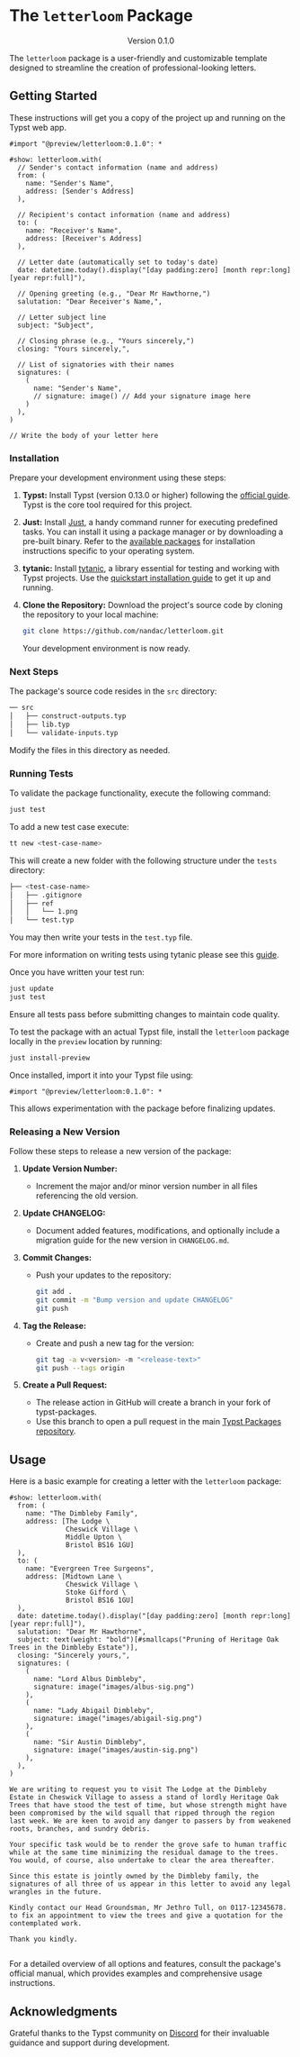 # The `letterloom` Package
<!-- markdownlint-disable MD033 -->
<div align="center">Version 0.1.0</div>

The `letterloom` package is a user-friendly and customizable template designed to streamline the creation of professional-looking letters.

## Getting Started

These instructions will get you a copy of the project up and running on the Typst web app.

```typ
#import "@preview/letterloom:0.1.0": *

#show: letterloom.with(
  // Sender's contact information (name and address)
  from: (
    name: "Sender's Name",
    address: [Sender's Address]
  ),

  // Recipient's contact information (name and address)
  to: (
    name: "Receiver's Name",
    address: [Receiver's Address]
  ),

  // Letter date (automatically set to today's date)
  date: datetime.today().display("[day padding:zero] [month repr:long] [year repr:full]"),

  // Opening greeting (e.g., "Dear Mr Hawthorne,")
  salutation: "Dear Receiver's Name,",

  // Letter subject line
  subject: "Subject",

  // Closing phrase (e.g., "Yours sincerely,")
  closing: "Yours sincerely,",

  // List of signatories with their names
  signatures: (
    (
      name: "Sender's Name",
      // signature: image() // Add your signature image here
    )
  ),
)

// Write the body of your letter here
```

### Installation

Prepare your development environment using these steps:

1. **Typst:** Install Typst (version 0.13.0 or higher) following the [official guide](https://github.com/typst/typst?tab=readme-ov-file#installation). Typst is the core tool required for this project.

1. **Just:** Install [Just](https://just.systems/man/en/introduction.html), a handy command runner for executing predefined tasks. You can install it using a package manager or by downloading a pre-built binary. Refer to the [available packages](https://just.systems/man/en/packages.html) for installation instructions specific to your operating system.

1. **tytanic:** Install [tytanic](https://tingerrr.github.io/tytanic/index.html), a library essential for testing and working with Typst projects. Use the [quickstart installation guide](https://tingerrr.github.io/tytanic/quickstart/install.html) to get it up and running.

1. **Clone the Repository:** Download the project's source code by cloning the repository to your local machine:

    ```bash
    git clone https://github.com/nandac/letterloom.git
    ```

    Your development environment is now ready.

### Next Steps

The package's source code resides in the `src` directory:

```bash
── src
│   ├── construct-outputs.typ
│   ├── lib.typ
│   └── validate-inputs.typ
```

Modify the files in this directory as needed.

### Running Tests

To validate the package functionality, execute the following command:

```bash
just test
```

To add a new test case execute:

```bash
tt new <test-case-name>
```

This will create a new folder with the following structure under the `tests` directory:

```bash
├── <test-case-name>
│   ├── .gitignore
│   ├── ref
│   │   └── 1.png
│   └── test.typ
```

You may then write your tests in the `test.typ` file.

For more information on writing tests using tytanic please see this [guide](https://typst-community.github.io/tytanic/guides/tests.html).

Once you have written your test run:

```bash
just update
just test
```

Ensure all tests pass before submitting changes to maintain code quality.

To test the package with an actual Typst file, install the `letterloom` package locally in the `preview` location by running:

```bash
just install-preview
```

Once installed, import it into your Typst file using:

```typ
#import "@preview/letterloom:0.1.0": *
```

This allows experimentation with the package before finalizing updates.

### Releasing a New Version

Follow these steps to release a new version of the package:

1. **Update Version Number:**

   * Increment the major and/or minor version number in all files referencing the old version.

1. **Update CHANGELOG:**

   * Document added features, modifications, and optionally include a migration guide for the new version in `CHANGELOG.md`.

1. **Commit Changes:**

   * Push your updates to the repository:

     ```bash
     git add .
     git commit -m "Bump version and update CHANGELOG"
     git push
     ```

1. **Tag the Release:**

   * Create and push a new tag for the version:

     ```bash
     git tag -a v<version> -m "<release-text>"
     git push --tags origin
     ```

1. **Create a Pull Request:**

    * The release action in GitHub will create a branch in your fork of typst-packages.
    * Use this branch to open a pull request in the main [Typst Packages repository](https://github.com/typst/packages).

## Usage

Here is a basic example for creating a letter with the `letterloom` package:

```typ
#show: letterloom.with(
  from: (
    name: "The Dimbleby Family",
    address: [The Lodge \
              Cheswick Village \
              Middle Upton \
              Bristol BS16 1GU]
  ),
  to: (
    name: "Evergreen Tree Surgeons",
    address: [Midtown Lane \
              Cheswick Village \
              Stoke Gifford \
              Bristol BS16 1GU]
  ),
  date: datetime.today().display("[day padding:zero] [month repr:long] [year repr:full]"),
  salutation: "Dear Mr Hawthorne",
  subject: text(weight: "bold")[#smallcaps("Pruning of Heritage Oak Trees in the Dimbleby Estate")],
  closing: "Sincerely yours,",
  signatures: (
    (
      name: "Lord Albus Dimbleby",
      signature: image("images/albus-sig.png")
    ),
    (
      name: "Lady Abigail Dimbleby",
      signature: image("images/abigail-sig.png")
    ),
    (
      name: "Sir Austin Dimbleby",
      signature: image("images/austin-sig.png")
    ),
  ),
)

We are writing to request you to visit The Lodge at the Dimbleby Estate in Cheswick Village to assess a stand of lordly Heritage Oak Trees that have stood the test of time, but whose strength might have been compromised by the wild squall that ripped through the region last week. We are keen to avoid any danger to passers by from weakened roots, branches, and sundry debris.

Your specific task would be to render the grove safe to human traffic while at the same time minimizing the residual damage to the trees. You would, of course, also undertake to clear the area thereafter.

Since this estate is jointly owned by the Dimbleby family, the signatures of all three of us appear in this letter to avoid any legal wrangles in the future.

Kindly contact our Head Groundsman, Mr Jethro Tull, on 0117-12345678. to fix an appointment to view the trees and give a quotation for the contemplated work.

Thank you kindly.
```

<picture>
  <source media="(prefers-color-scheme: dark)" srcset="./thumbnail-dark.svg">
  <img src="./thumbnail-light.svg" alt ="">
</picture>

For a detailed overview of all options and features, consult the package's official manual, which provides examples and comprehensive usage instructions.

## Acknowledgments

Grateful thanks to the Typst community on [Discord](https://discord.com/channels/1054443721975922748/1069937650125000807) for their invaluable guidance and support during development.
